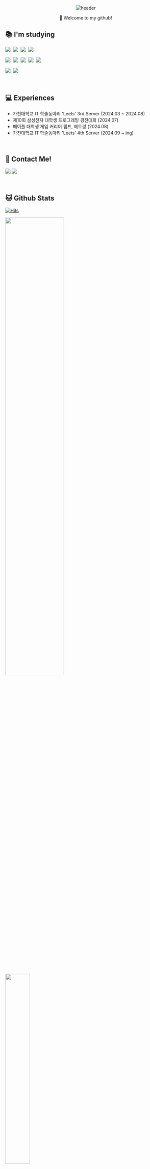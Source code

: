 <div align="center">
  
![header](https://capsule-render.vercel.app/api?type=cylinder&color=000000&height=150&section=header&text=YeChan%20Kim&fontColor=ffffff&fontSize=70&animation=fadeIn&fontAlignY=55&desc=%20&descAlignY=62&descAlign=62)

</div>

<p align="center">
👋 Welcome to my github! 
</p>

<div align="left">

## 📚 I'm studying
<p align="left">
  <img src="https://img.shields.io/badge/Java-007396?style=flat-square&logo=Conda-Forge&logoColor=white"/>&nbsp;
  <img src="https://img.shields.io/badge/Spring-6DB33F?style=flat-square&logo=Spring&logoColor=white"/>&nbsp;
  <img src="https://img.shields.io/badge/SpringBoot-6DB33F?style=flat-square&logo=SpringBoot&logoColor=white"/>&nbsp;
  <img src="https://img.shields.io/badge/springsecurity-6DB33F?style=flat-square&logo=springsecurity&logoColor=white"/>&nbsp;
  
  <img src="https://img.shields.io/badge/docker-2496ED?style=flat-square&logo=docker&logoColor=white"/>&nbsp;
  <img src="https://img.shields.io/badge/amazonaws-232F3E?style=flat-square&logo=amazonwebservices&logoColor=white">&nbsp;
  <img src="https://img.shields.io/badge/amazonec2-FF9900?style=flat-square&logo=amazonec2&logoColor=white">&nbsp;
  <img src="https://img.shields.io/badge/amazonrds-527FFF?style=flat-square&logo=amazonrds&logoColor=white">&nbsp;
  <img src="https://img.shields.io/badge/amazonroute53-8C4FFF?style=flat-square&logo=amazonroute53&logoColor=white">&nbsp;
  
  <img src="https://img.shields.io/badge/oracle-F80000?style=flat-square&logo=oracle&logoColor=white"/>&nbsp;
  <img src="https://img.shields.io/badge/mysql-4479A1?style=flat-square&logo=mysql&logoColor=white"/>&nbsp;
</p><br>

## 💻 Experiences
- 가천대학교 IT 학술동아리 'Leets' 3rd Server (2024.03 ~ 2024.08)
- 제10회 삼성전자 대학생 프로그래밍 경진대회 (2024.07)
- 메이플 대학생 게임 커리어 캠프, 메토링 (2024.08)
- 가천대학교 IT 학술동아리 'Leets' 4th Server (2024.09 ~ ing)
<br>

## :e-mail: Contact Me!
<p align="left">
  <a href="mailto:tisckd@naver.com" target="_blank"><img src="https://img.shields.io/badge/Naver-03C75A?style=flat-square&logo=naver&logoColor=white"></a>
  <a href="mailto:tisckd@gmail.com" target="_blank"><img src="https://img.shields.io/badge/Gmail-EA4335?style=flat-square&logo=gmail&logoColor=white"></a>
</p><br>

## 🐱 Github Stats
[![Hits](https://hits.seeyoufarm.com/api/count/incr/badge.svg?url=https%3A%2F%2Fgithub.com%2Fyechankim%2Fhit-counter&count_bg=%23000000&title_bg=%23555555&icon=github.svg&icon_color=%23E7E7E7&title=hits&edge_flat=true)](https://hits.seeyoufarm.com)

<a href="https://github.com/anuraghazra/github-readme-stats">
    <img src="https://github-readme-stats.vercel.app/api?username=yechan-kim&hide_title=true&show_icons=true&theme=dark&hide_border=true" width="60.5%"/>
</a>
</a>
<a href="https://github.com/anuraghazra/github-readme-stats">
  <img src="https://github-readme-stats.vercel.app/api/top-langs/?username=yechan-kim&layout=compact&theme=dark&hide_border=true" width="39%"/>
</a>
<a href="https://github.com/ashutosh00710/github-readme-activity-graph">
    <img src="https://github-readme-activity-graph.vercel.app/graph?username=yechan-kim&theme=high-contrast&bg_color=151515&hide_border=true&line=d8d8d8&color=d8d8d8" width="100%"/>
</a>

</div>
